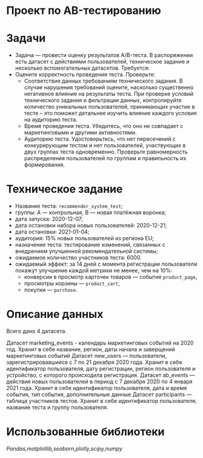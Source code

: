 # Проект по АB-тестированию

# Задачи
* Задача — провести оценку результатов A/B-теста. В распоряжении есть датасет с действиями пользователей, техническое задание и несколько вспомогательных датасетов.
Требуется:
* Оцените корректность проведения теста. Проверьте:
    * Соответствие данных требованиям технического задания. В случае нарушения требований оцените, насколько существенно негативное влияние на результаты теста. При проверке условий технического задания и фильтрации данных, контролируйте количество уникальных пользователей, принимающих участие в тесте – это поможет детальнее изучить влияние каждого условия на аудиторию теста.
    * Время проведения теста. Убедитесь, что оно не совпадает с маркетинговыми и другими активностями.
    * Аудиторию теста. Удостоверьтесь, что нет пересечений с конкурирующим тестом и нет пользователей, участвующих в двух группах теста одновременно. Проверьте равномерность распределения пользователей по группам и правильность их формирования.

# Техническое задание

- Название теста: `recommender_system_test`;
- группы: А — контрольная, B — новая платёжная воронка;
- дата запуска: 2020-12-07;
- дата остановки набора новых пользователей: 2020-12-21;
- дата остановки: 2021-01-04;
- аудитория: 15% новых пользователей из региона EU;
- назначение теста: тестирование изменений, связанных с внедрением улучшенной рекомендательной системы;
- ожидаемое количество участников теста: 6000.
- ожидаемый эффект: за 14 дней с момента регистрации пользователи покажут улучшение каждой метрики не менее, чем на 10%:
    - конверсии в просмотр карточек товаров — событие `product_page`,
    - просмотры корзины — `product_cart`,
    - покупки — `purchase`.
    
    
# Описание данных

Всего дано 4 датасета. 

Датасет marketing_events - календарь маркетинговых событий на 2020 год. Хранит в себе название, регион, даты начала и заверщений маркетинговых событий
Датасет new_users — пользователи, зарегистрировавшиеся с 7 по 21 декабря 2020 года. Хранит в себе идентификатор пользователя, дату регистрации,
регион пользователя и устройство, с которого происходила регистрация.
Датасет ab_events — действия новых пользователей в период с 7 декабря 2020 по 4 января 2021 года. Хранит в себе идентификатор пользователя, дата и время события, тип события, дополнительные данные
Датасет participants — таблица участников тестов. Хранит в себе идентификатор пользователя, название теста и группу пользователя.

# Использованные библиотеки
_Pandas,matplotlib,seaborn,plotly,scipy,numpy_
